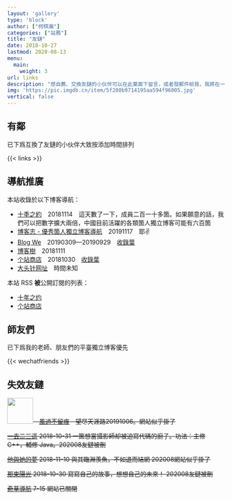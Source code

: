 ```yaml
---
layout: 'gallery'
type: 'block'
author: ["柯棋瀚"]
categories: ["站務"]
title: "友鏈"
date: 2018-10-27
lastmod: 2020-08-13
menu:
  main:
    weight: 3
url: links
description: "想自薦、交換友鏈的小伙伴可以在此葉面下留言，或者發郵件給我，我將在一至三日內囘復。想展示自己網站的朋友也可以留言。【要求】<b>非</b>技術類優先。近半年內有更新。本站信息如下，並可按此格式回復： **名称** 赫赫文王 **地址** https://kqh.me **描述** 不务正业的历史系学生一个 **Logo** https://pic.superbed.cn/item/5d974e50451253d178cf241e.png"
img: 'https://pic.imgdb.cn/item/5f280b9714195aa594f96005.jpg'
vertical: false
---
```


## 有鄰

<div class="des-base a1">已下爲互換了友鏈的小伙伴<n>大致按添加時間排列</n></div>

{{< links >}}

## 導航推廣

<div class="vertical-false">

本站收錄於以下博客導航：

- [十秊之約](https://www.foreverblog.cn)　<n>20181114　這天數了一下，成員二百一十多箇。如果願意的話，我們可以把數字擴大兩倍，中國目前活躍的各類箇人獨立博客可能有六百箇</n>
- [博客志 - 優秀箇人獨立博客導航](http://www.jetli.com.cn)　<n>20191117　耶✌️</n>
- [Blog We](https://blogwe.com/allblogs.html)　<n>20190309—20190929　<a href="https://blogwe.com/kqh-me.html" target="\_blank">收錄葉</a></n>
- [博客樹](https://manman.qian.lu/bokeshu)　<n>20181111</n>
- [个站商店](http://storeweb.cn)　<n>20181030　<a href="https://storeweb.cn/site/one/661" target="\_blank">收錄葉</a></n>
- [大头针网址](https://dtz9.org/#cat-8)　<n>時間未知</n>

本站 RSS <b>被</b>公開訂閱的列表：

- [十年之约](http://rss.foreverblog.cn)
- [个站商店](https://storeweb.cn/navigator/rss)

</div>

## 師友們

<div class="des-base a1">已下爲我的老師、朋友們的平臺<n>獨立博客優先</n></div>

{{< wechatfriends >}}

## 失效友鏈

<div class="vertical-false">

~~<img src="https://fengz.me/Avatar.jpg" width="60">　[風過不留痕](https://fengz.me)　望尽天涯路<n>20191006。網站似乎掛了</n>~~

~~[一去二三遥](https://www.moonster.life/) 2018-10-31 一箇想當攝影師却被迫寫代碼的廚子。功法：主修 C++，輔修 Java。202008友鏈被刪~~

~~[他與她的夢](https://cncyu.cn/) 2018-11-10 與其臨淵羨魚，不如退而結網 202008網站似乎掛了~~

~~[那束陽光](https://eveaz.com) 2018-10-30 寫寫自己的故事，想想自己的未來！ 202008友鏈被刪~~

~~[奇草導航](https://www.qicao.cn/?keyword=%E8%B5%AB%E8%B5%AB%E6%96%87%E7%8E%8B) 7-15 網站已關閉~~

</div>